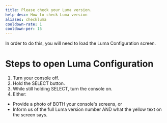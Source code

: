 ```yaml
---
title: Please check your Luma version.
help-desc: How to check Luma version
aliases: checkluma
cooldown-rate: 1
cooldown-per: 15
---
```


In order to do this, you will need to load the Luma Configuration screen.

# Steps to open Luma Configuration
1. Turn your console off.
2. Hold the SELECT button.
3. While still holding SELECT, turn the console on.
4. Either:
- Provide a photo of BOTH your console's screens, or
- Inform us of the full Luma version number AND what the yellow text on the screen says.
